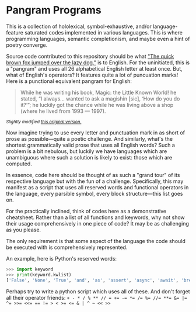 # Pangram Programs
This is a collection of hololexical, symbol-exhaustive, and/or language-feature saturated codes implemented in various languages. This is where programming languages, semantic completionism, and maybe even a hint of poetry converge.

Source code contributed to this repository should be what ["The quick brown fox jumped over the lazy dog."](https://en.wikipedia.org/wiki/The_quick_brown_fox_jumps_over_the_lazy_dog) is to English. For the uninitiated, this is a "pangram" and uses all 26 alphabetical English letter at least once.  But, what of English's operators? It features quite a lot of puncuation marks! Here is a punctional equivalent pangram for English:
>While he was writing his book, Magic: the Little Known World! he stated, “I always… wanted to ask a magishin [sic], ‘How do you do it?’”; he luckily got the chance while he was living above a shop (where he lived from 1993 — 1997).

<sub>_Slightly modified [this original version.](https://www.quora.com/What-is-the-English-Sentence-which-contains-all-14-punctuation-marks)_</sub>

Now imagine trying to use every letter and punctuation mark in as short of prose as possible&mdash;quite a poetic challenge. And similarly, what's the shortest grammatically valid prose that uses all English words? Such a problem is a bit nebulous, but luckily we have languages which are unambiguous where such a solution is likely to exist: those which are computed.

In essence, code here should be thought of as such a "grand tour" of its respective language but with the fun of a challenge. Specifically, this may manifest as a script that uses all reserved words and functional operators in the language, every parsible symbol, every block structure&mdash;this list goes on.

For the practically inclined, think of codes here as a demonstrative cheatsheet. Rather than a list of all functions and keywords, why not show their usage comprehensively in one piece of code? It may be as challenging as you please.

The only requirement is that some aspect of the language the code should be executed with is comprehensively represented.

An example, here is Python's reserved words:
```python
>>> import keyword
>>> print(keyword.kwlist)
['False', 'None', 'True', 'and', 'as', 'assert', 'async', 'await', 'break', 'class', 'continue', 'def', 'del', 'elif', 'else', 'except', 'finally', 'for', 'from', 'global', 'if', 'import', 'in', 'is', 'lambda', 'nonlocal', 'not', 'or', 'pass', 'raise', 'return', 'try', 'while', 'with', 'yield']
```
Perhaps try to write a python script which uses all of these.
And don't forget all their operator friends: `+ - * / % ** // = += -= *= /= %= //= **= &= |= ^= >>= <<= == != > < >= <= & | ^ ~ << >>`

